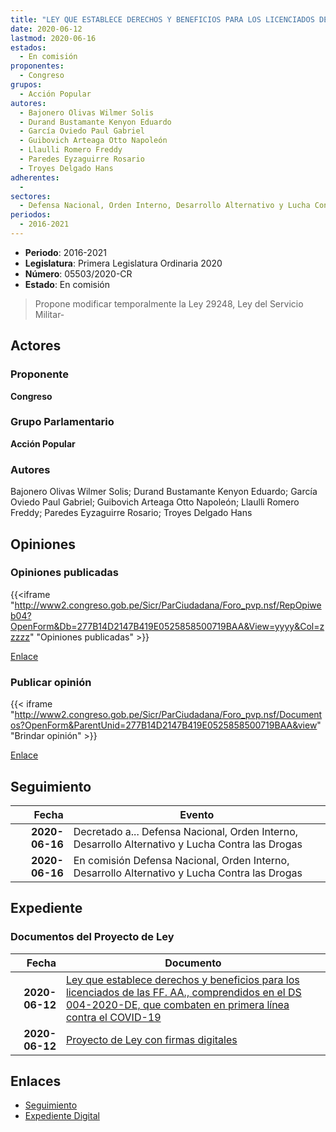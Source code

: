 ```yaml
---
title: "LEY QUE ESTABLECE DERECHOS Y BENEFICIOS PARA LOS LICENCIADOS DE LAS FF.AA. COMPRENDIDOS EN EL D.S. 004-2020-DE, QUE COMBATEN EN PRIMERA LÍNEA CONTRA EL COVID-19"
date: 2020-06-12
lastmod: 2020-06-16
estados: 
  - En comisión
proponentes: 
  - Congreso
grupos: 
  - Acción Popular
autores: 
  - Bajonero Olivas Wilmer Solis
  - Durand Bustamante Kenyon Eduardo
  - García Oviedo Paul Gabriel
  - Guibovich Arteaga Otto Napoleón
  - Llaulli Romero Freddy
  - Paredes Eyzaguirre Rosario
  - Troyes Delgado Hans
adherentes: 
  - 
sectores: 
  - Defensa Nacional, Orden Interno, Desarrollo Alternativo y Lucha Contra las Drogas
periodos: 
  - 2016-2021
---
```


- **Periodo**: 2016-2021
- **Legislatura**: Primera Legislatura Ordinaria 2020
- **Número**: 05503/2020-CR
- **Estado**: En comisión

> Propone modificar temporalmente la Ley 29248, Ley del Servicio Militar-


## Actores

### Proponente

**Congreso**

### Grupo Parlamentario

**Acción Popular**

### Autores

Bajonero Olivas Wilmer Solis; Durand Bustamante Kenyon Eduardo; García Oviedo Paul Gabriel; Guibovich Arteaga Otto Napoleón; Llaulli Romero Freddy; Paredes Eyzaguirre Rosario; Troyes Delgado Hans


## Opiniones

### Opiniones publicadas

{{<iframe "http://www2.congreso.gob.pe/Sicr/ParCiudadana/Foro_pvp.nsf/RepOpiweb04?OpenForm&Db=277B14D2147B419E0525858500719BAA&View=yyyy&Col=zzzzz" "Opiniones publicadas" >}}

[Enlace](http://www2.congreso.gob.pe/Sicr/ParCiudadana/Foro_pvp.nsf/RepOpiweb04?OpenForm&Db=277B14D2147B419E0525858500719BAA&View=yyyy&Col=zzzzz)
### Publicar opinión

{{< iframe "http://www2.congreso.gob.pe/Sicr/ParCiudadana/Foro_pvp.nsf/Documentos?OpenForm&ParentUnid=277B14D2147B419E0525858500719BAA&view" "Brindar opinión" >}}

[Enlace](http://www2.congreso.gob.pe/Sicr/ParCiudadana/Foro_pvp.nsf/Documentos?OpenForm&ParentUnid=277B14D2147B419E0525858500719BAA&view)

## Seguimiento

| Fecha | Evento |
|------:|--------|
| **2020-06-16** | Decretado a... Defensa Nacional, Orden Interno, Desarrollo Alternativo y Lucha Contra las Drogas|
| **2020-06-16** | En comisión Defensa Nacional, Orden Interno, Desarrollo Alternativo y Lucha Contra las Drogas|


## Expediente


### Documentos del Proyecto de Ley

| Fecha | Documento |
|------:|--------|
| **2020-06-12** | [Ley que establece derechos y beneficios para los licenciados de las FF. AA., comprendidos en el DS 004-2020-DE, que combaten en primera línea contra el COVID-19](http://www.leyes.congreso.gob.pe/Documentos/2016_2021/Proyectos_de_Ley_y_de_Resoluciones_Legislativas/PL05503-20200612.pdf) |
| **2020-06-12** | [Proyecto de Ley con firmas digitales](http://www.leyes.congreso.gob.pe/Documentos/2016_2021/Proyectos_de_Ley_y_de_Resoluciones_Legislativas/Proyectos_Firmas_digitales/PL05503.pdf) |

## Enlaces 

- [Seguimiento](http://www2.congreso.gob.pe/Sicr/TraDocEstProc/CLProLey2016.nsf/f7fff46988ca05b1052578e100829cc7/26c2dd0912da2f6f05258587000f23be?OpenDocument)
- [Expediente Digital](http://www2.congreso.gob.pe/Sicr/TraDocEstProc/CLProLey2016.nsf/f7fff46988ca05b1052578e100829cc7/26c2dd0912da2f6f05258587000f23be?OpenDocument&Click=05257FB7005EB655.eb71d0cf91d8294e05256cdf006b5706/$Body/0.1C6C)
